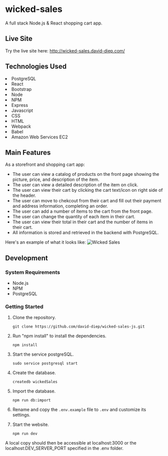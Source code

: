 # wicked-sales
 A full stack Node.js &amp; React shopping cart app.

 ## Live Site
 Try the live site here: http://wicked-sales.david-diep.com/
 
 ## Technologies Used
 <li>PostgreSQL</li>
 <li>React</li>
 <li>Bootstrap</li>
 <li>Node</li>
 <li>NPM</li>
 <li>Express</li>
 <li>Javascript</li>
 <li>CSS</li>
 <li>HTML</li>
 <li>Webpack</li>
 <li>Babel</li>
 <li>Amazon Web Services EC2</li>
 
 ## Main Features
 As a storefront and shopping cart app:  
 
  - The user can view a catalog of products on the front page showing the picture, price, and description of the item.  
  - The user can view a detailed description of the item on click.  
  - The user can view their cart by clicking the cart text/icon on right side of the header.  
  - The user can move to chekcout from their cart and fill out their payment and address information, completing an order.  
  - The user can add a number of items to the cart from the front page.
  - The user can change the quantity of each item in their cart.
  - The user can view their total in their cart and the number of items in their cart.
  - All information is stored and retrieved in the backend with PostgreSQL.  
  
  Here's an example of what it looks like: ![Wicked Sales](https://i.imgur.com/8ct0LLT.png "Wicked Sales") 
 
## Development  
### System Requirements  
 - Node.js  
 - NPM  
 - PostgreSQL
 
 ### Getting Started
 1. Clone the repository.  
 
    ```git clone https://github.com/david-diep/wicked-sales-js.git```  
 
 2. Run "npm install" to install the dependencies.   
 
     ```npm install```

 3. Start the service postgreSQL.  
 
    ```sudo service postgresql start```  
   
 4. Create the database.  
 
    ```createdb wickedSales```  
 
 5. Import the database.  
 
    ```npm run db:import```  
 
 6. Rename and copy the ```.env.example``` file to ```.env``` and customize its settings.   
 
 7. Start the website.   
 
    ```npm run dev```
 
 A local copy should then be accessible at localhost:3000 or the localhost:DEV_SERVER_PORT specified in the .env folder.  

 
  
 
